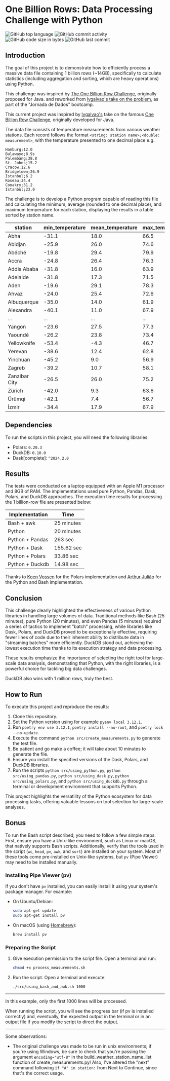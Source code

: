 # One Billion Rows: Data Processing Challenge with Python

![GitHub top language](https://img.shields.io/github/languages/top/hbatistuzzo/1-billion-rows-challenge)
![GitHub commit activity](https://img.shields.io/github/commit-activity/m/hbatistuzzo/1-billion-rows-challenge)
![GitHub code size in bytes](https://img.shields.io/github/languages/code-size/hbatistuzzo/1-billion-rows-challenge)
![GitHub last commit](https://img.shields.io/github/last-commit/hbatistuzzo/1-billion-rows-challenge)

## Introduction

The goal of this project is to demonstrate how to efficiently process a massive data file containing 1 billion rows (~14GB), specifically to calculate statistics (including aggregation and sorting, which are heavy operations) using Python.

This challenge was inspired by [The One Billion Row Challenge](https://github.com/gunnarmorling/1brc), originally proposed for Java. and reworked from [lvgalvao's take on the problem](https://github.com/lvgalvao/One-Billion-Row-Challenge-Python), as part of the "Jornada de Dados" bootcamp.

This current project was inspired by [lvgalvao's](https://github.com/lvgalvao/One-Billion-Row-Challenge-Python) take on the famous [One Billion Row Challenge](https://github.com/gunnarmorling/1brc), originally developed for Java.

The data file consists of temperature measurements from various weather stations. Each record follows the format `<string: station name>;<double: measurement>`, with the temperature presented to one decimal place e.g.

```
Hamburg;12.0
Bulawayo;8.9s 
Palembang;38.8
St. Johns;15.2
Cracow;12.6
Bridgetown;26.9
Istanbul;6.2
Roseau;34.4
Conakry;31.2
Istanbul;23.0
```


The challenge is to develop a Python program capable of reading this file and calculating the minimum, average (rounded to one decimal place), and maximum temperature for each station, displaying the results in a table sorted by station name.

| station      | min_temperature | mean_temperature | max_temperature |
|--------------|-----------------|------------------|-----------------|
| Abha         | -31.1           | 18.0             | 66.5            |
| Abidjan      | -25.9           | 26.0             | 74.6            |
| Abéché       | -19.8           | 29.4             | 79.9            |
| Accra        | -24.8           | 26.4             | 76.3            |
| Addis Ababa  | -31.8           | 16.0             | 63.9            |
| Adelaide     | -31.8           | 17.3             | 71.5            |
| Aden         | -19.6           | 29.1             | 78.3            |
| Ahvaz        | -24.0           | 25.4             | 72.6            |
| Albuquerque  | -35.0           | 14.0             | 61.9            |
| Alexandra    | -40.1           | 11.0             | 67.9            |
| ...          | ...             | ...              | ...             |
| Yangon       | -23.6           | 27.5             | 77.3            |
| Yaoundé      | -26.2           | 23.8             | 73.4            |
| Yellowknife  | -53.4           | -4.3             | 46.7            |
| Yerevan      | -38.6           | 12.4             | 62.8            |
| Yinchuan     | -45.2           | 9.0              | 56.9            |
| Zagreb       | -39.2           | 10.7             | 58.1            |
| Zanzibar City| -26.5           | 26.0             | 75.2            |
| Zürich       | -42.0           | 9.3              | 63.6            |
| Ürümqi       | -42.1           | 7.4              | 56.7            |
| İzmir        | -34.4           | 17.9             | 67.9            |

## Dependencies

To run the scripts in this project, you will need the following libraries:

- Polars: `0.20.3`
- DuckDB: `0.10.0`
- Dask[complete]: `^2024.2.0`

## Results

The tests were conducted on a laptop equipped with an Apple M1 processor and 8GB of RAM. The implementations used pure Python, Pandas, Dask, Polars, and DuckDB approaches. The execution time results for processing the 1 billion-row file are presented below:

| Implementation | Time |
| --- | --- |
| Bash + awk | 25 minutes |
| Python | 20 minutes |
| Python + Pandas | 263 sec |
| Python + Dask | 155.62 sec  |
| Python + Polars | 33.86 sec |
| Python + Duckdb | 14.98 sec |

Thanks to [Koen Vossen](https://github.com/koenvo) for the Polars implementation and [Arthur Julião](https://github.com/ArthurJ) for the Python and Bash implementation.

## Conclusion

This challenge clearly highlighted the effectiveness of various Python libraries in handling large volumes of data. Traditional methods like Bash (25 minutes), pure Python (20 minutes), and even Pandas (5 minutes) required a series of tactics to implement "batch" processing, while libraries like Dask, Polars, and DuckDB proved to be exceptionally effective, requiring fewer lines of code due to their inherent ability to distribute data in "streaming batches" more efficiently. DuckDB stood out, achieving the lowest execution time thanks to its execution strategy and data processing.

These results emphasize the importance of selecting the right tool for large-scale data analysis, demonstrating that Python, with the right libraries, is a powerful choice for tackling big data challenges.

DuckDB also wins with 1 million rows, truly the best.

## How to Run

To execute this project and reproduce the results:

1. Clone this repository.
2. Set the Python version using for example `pyenv local 3.12.1`.
3. Run `poetry env use 3.12.1`, `poetry install --no-root`, and `poetry lock --no-update`.
4. Execute the command `python src/create_measurements.py` to generate the test file.
5. Be patient and go make a coffee; it will take about 10 minutes to generate the file.
6. Ensure you install the specified versions of the Dask, Polars, and DuckDB libraries.
7. Run the scripts `python src/using_python.py`, `python src/using_pandas.py`, `python src/using_dask.py`, `python src/using_polars.py`, and `python src/using_duckdb.py` through a terminal or development environment that supports Python.

This project highlights the versatility of the Python ecosystem for data processing tasks, offering valuable lessons on tool selection for large-scale analyses.

## Bonus

To run the Bash script described, you need to follow a few simple steps. First, ensure you have a Unix-like environment, such as Linux or macOS, that natively supports Bash scripts. Additionally, verify that the tools used in the script (`wc`, `head`, `pv`, `awk`, and `sort`) are installed on your system. Most of these tools come pre-installed on Unix-like systems, but `pv` (Pipe Viewer) may need to be installed manually.

### Installing Pipe Viewer (pv)

If you don't have `pv` installed, you can easily install it using your system's package manager. For example:

- On Ubuntu/Debian:
    
    ```bash
    sudo apt-get update
    sudo apt-get install pv
    ```
    
- On macOS (using [Homebrew](https://brew.sh/)):
    
    ```bash
    brew install pv
    ```
    
### Preparing the Script

1. Give execution permission to the script file. Open a terminal and run:
    
    ```bash
    chmod +x process_measurements.sh
    ```

2. Run the script. Open a terminal and execute:
   
   ```bash
   ./src/using_bash_and_awk.sh 1000

---

In this example, only the first 1000 lines will be processed.

When running the script, you will see the progress bar (if pv is installed correctly) and, eventually, the expected output in the terminal or in an output file if you modify the script to direct the output.

---

Some observations:
- The original challenge was made to be run in unix environments; if you're using Windows, be sure to check that you're passing the argument `encoding="utf-8"` in the build_weather_station_name_list function of create_measurements.py! Also, I've altered the "next" command following `if "#" in station:` from Next to Continue, since that's the correct usage.